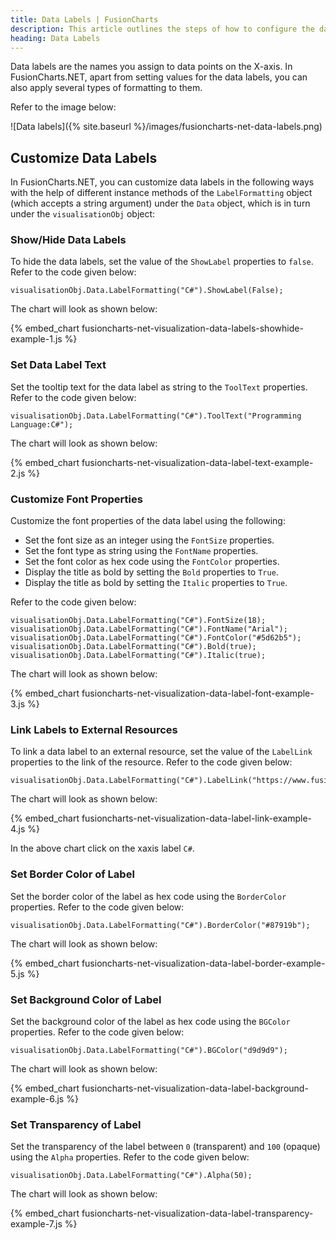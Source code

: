 ```yaml
---
title: Data Labels | FusionCharts
description: This article outlines the steps of how to configure the data labels.
heading: Data Labels
---
```


Data labels are the names you assign to data points on the X-axis. In FusionCharts.NET, apart from setting values for the data labels, you can also apply several types of formatting to them.

Refer to the image below:

![Data labels]({% site.baseurl %}/images/fusioncharts-net-data-labels.png)

## Customize Data Labels

In FusionCharts.NET, you can customize data labels in the following ways with the help of different instance methods of the `LabelFormatting` object (which accepts a string argument) under the `Data` object, which is in turn under the `visualisationObj` object:

### Show/Hide Data Labels

To hide the data labels, set the value of the `ShowLabel` properties to `false`. Refer to the code given below:

```
visualisationObj.Data.LabelFormatting("C#").ShowLabel(False);
```

The chart will look as shown below:

{% embed_chart fusioncharts-net-visualization-data-labels-showhide-example-1.js %}

### Set Data Label Text

Set the tooltip text for the data label as string to the `ToolText` properties. Refer to the code given below:

```
visualisationObj.Data.LabelFormatting("C#").ToolText("Programming Language:C#");
```

The chart will look as shown below:

{% embed_chart fusioncharts-net-visualization-data-label-text-example-2.js %}

### Customize Font Properties

Customize the font properties of the data label using the following:

* Set the font size as an integer using the `FontSize` properties.
* Set the font type as string using the `FontName` properties.
* Set the font color as hex code using the `FontColor` properties.
* Display the title as bold by setting the `Bold` properties to `True`.
* Display the title as bold by setting the `Italic` properties to `True`.

Refer to the code given below:

```
visualisationObj.Data.LabelFormatting("C#").FontSize(18);
visualisationObj.Data.LabelFormatting("C#").FontName("Arial");
visualisationObj.Data.LabelFormatting("C#").FontColor("#5d62b5");
visualisationObj.Data.LabelFormatting("C#").Bold(true);
visualisationObj.Data.LabelFormatting("C#").Italic(true);
```

The chart will look as shown below:

{% embed_chart fusioncharts-net-visualization-data-label-font-example-3.js %}

### Link Labels to External Resources

To link a data label to an external resource, set the value of the `LabelLink` properties to the link of the resource. Refer to the code given below:

```
visualisationObj.Data.LabelFormatting("C#").LabelLink("https://www.fusioncharts.com/");
```

The chart will look as shown below:

{% embed_chart fusioncharts-net-visualization-data-label-link-example-4.js %}

In the above chart click on the xaxis label `C#`.  

### Set Border Color of Label

Set the border color of the label as hex code using the `BorderColor` properties. Refer to the code given below:

```
visualisationObj.Data.LabelFormatting("C#").BorderColor("#87919b");
```

The chart will look as shown below:

{% embed_chart fusioncharts-net-visualization-data-label-border-example-5.js %}

### Set Background Color of Label

Set the background color of the label as hex code using the `BGColor` properties. Refer to the code given below:

```
visualisationObj.Data.LabelFormatting("C#").BGColor("d9d9d9");
```

The chart will look as shown below:

{% embed_chart fusioncharts-net-visualization-data-label-background-example-6.js %}

### Set Transparency of Label

Set the transparency of the label between `0` (transparent) and `100` (opaque) using the `Alpha` properties. Refer to the code given below:

```
visualisationObj.Data.LabelFormatting("C#").Alpha(50);
```

The chart will look as shown below:

{% embed_chart fusioncharts-net-visualization-data-label-transparency-example-7.js %}
